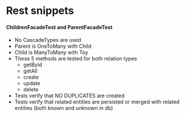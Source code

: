 
# Rest snippets


#### ChildrenFacadeTest and ParentFacadeTest
- No CascadeTypes are used
- Parent is OneToMany with Child
- Child is ManyToMany with Toy
- These 5 methods are tested for both relation types
  - getById
  - getAll
  - create
  - update
  - delete
- Tests verify that NO DUPLICATES are created
- Tests verify that related entities are persisted or merged with related entities (both known and unknown in db)


